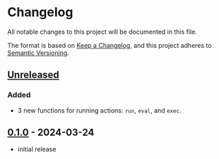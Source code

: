 # Changelog

All notable changes to this project will be documented in this file.

The format is based on [Keep a Changelog],
and this project adheres to [Semantic Versioning].

## [Unreleased]

### Added

- 3 new functions for running actions: `run`, `eval`, and `exec`.

## [0.1.0] - 2024-03-24

- initial release

<!-- Links -->
[keep a changelog]: https://keepachangelog.com/en/1.0.0/
[semantic versioning]: https://semver.org/spec/v2.0.0.html

<!-- Versions -->
[unreleased]: https://github.com/MystPi/act/compare/v0.1.0...HEAD
[0.1.0]: https://github.com/MystPi/act/releases/v0.1.0